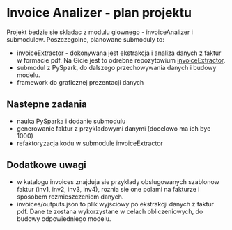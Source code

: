 # Invoice Analizer - plan projektu
Projekt bedzie sie skladac z modulu glownego - invoiceAnalizer i submodulow. Poszczegolne, planowane submoduly to:
* invoiceExtractor - dokonywana jest ekstrakcja i analiza danych z faktur w formacie pdf. Na Gicie jest to odrebne repozytowium [invoiceExtractor](https://github.com/enxy/invoiceExtractor).
* submodul z PySpark, do dalszego przechowywania danych i budowy modelu.
* framework do graficznej prezentacji danych

## Nastepne zadania
- nauka PySparka i dodanie submodulu
- generowanie faktur z przykladowymi danymi (docelowo ma ich byc 1000)
- refaktoryzacja kodu w submodule invoiceExtractor

## Dodatkowe uwagi
* w katalogu invoices znajduja sie przyklady obslugowanych szablonow faktur (inv1, inv2, inv3, inv4),
roznia sie one polami na fakturze i sposobem rozmieszczeniem danych.
* invoices/outputs.json to plik wyjsciowy po ekstrakcji danych z faktur pdf. Dane te zostana wykorzystane w celach obliczeniowych, do budowy odpowiedniego modelu.
